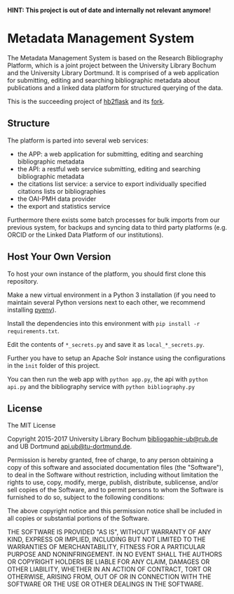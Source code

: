 **HINT: This project is out of date and internally not relevant anymore!**


# Metadata Management System

The Metadata Management System is based on the Research Bibliography Platform, which is a joint project between
the University Library Bochum and the University Library Dortmund.
It is comprised of a web application for submitting, editing and searching bibliographic metadata about
publications and a linked data platform for structured querying of the data.

This is the succeeding project of [hb2flask](https://github.com/ubbochum/hb2_flask) and
its [fork](https://github.com/UB-Dortmund/hb2_flask).

## Structure

The platform is parted into several web services:

* the APP: a web application for submitting, editing and searching bibliographic metadata
* the API: a restful web service submitting, editing and searching bibliographic metadata
* the citations list service: a service to export individually specified citations lists or bibliographies
* the OAI-PMH data provider
* the export and statistics service

Furthermore there exists some batch processes for bulk imports from our previous system, for backups and
syncing data to third party platforms (e.g. ORCID or the Linked Data Platform of our institutions).

## Host Your Own Version

To host your own instance of the platform, you should first clone this repository.

Make a new virtual environment in a Python 3 installation (if you need to maintain several Python versions next to each
other, we recommend installing [pyenv](https://github.com/yyuu/pyenv)).

Install the dependencies into this environment with ```pip install -r requirements.txt```.

Edit the contents of ```*_secrets.py``` and save it as ```local_*_secrets.py```.

Further you have to setup an Apache Solr instance using the configurations in the `ìnit` folder of this project.

You can then run the web app with ```python app.py```, the api with ```python api.py``` and the
bibliography service with ```python bibliography.py```

## License

The MIT License

Copyright 2015-2017 University Library Bochum <bibliogaphie-ub@rub.de> and UB Dortmund <api.ub@tu-dortmund.de>.

Permission is hereby granted, free of charge, to any person obtaining a copy
of this software and associated documentation files (the "Software"), to deal
in the Software without restriction, including without limitation the rights
to use, copy, modify, merge, publish, distribute, sublicense, and/or sell
copies of the Software, and to permit persons to whom the Software is
furnished to do so, subject to the following conditions:

The above copyright notice and this permission notice shall be included in
all copies or substantial portions of the Software.

THE SOFTWARE IS PROVIDED "AS IS", WITHOUT WARRANTY OF ANY KIND, EXPRESS OR
IMPLIED, INCLUDING BUT NOT LIMITED TO THE WARRANTIES OF MERCHANTABILITY,
FITNESS FOR A PARTICULAR PURPOSE AND NONINFRINGEMENT. IN NO EVENT SHALL THE
AUTHORS OR COPYRIGHT HOLDERS BE LIABLE FOR ANY CLAIM, DAMAGES OR OTHER
LIABILITY, WHETHER IN AN ACTION OF CONTRACT, TORT OR OTHERWISE, ARISING FROM,
OUT OF OR IN CONNECTION WITH THE SOFTWARE OR THE USE OR OTHER DEALINGS IN
THE SOFTWARE.
